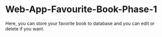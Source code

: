 # Web-App-Favourite-Book-Phase-1
Here, you can store your favorite book to database and you can edit or delete if you want.
